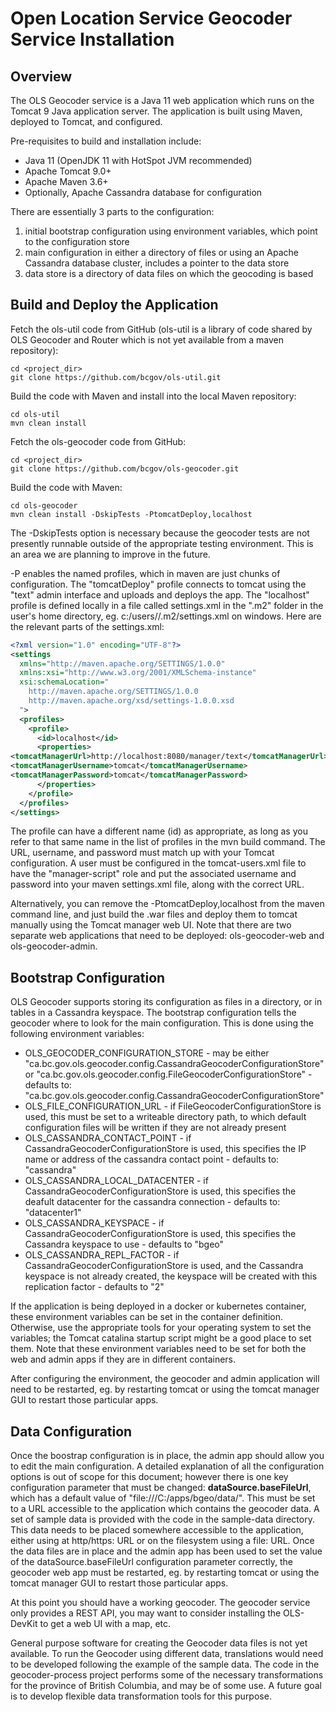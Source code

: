 # Open Location Service Geocoder Service Installation

## Overview

The OLS Geocoder service is a Java 11 web application which runs on the Tomcat 9 Java application server.
The application is built using Maven, deployed to Tomcat, and configured. 

Pre-requisites to build and installation include:
- Java 11 (OpenJDK 11 with HotSpot JVM recommended)
- Apache Tomcat 9.0+
- Apache Maven 3.6+
- Optionally, Apache Cassandra database for configuration

There are essentially 3 parts to the configuration:

1. initial bootstrap configuration using environment variables, which point to the configuration store
2. main configuration in either a directory of files or using an Apache Cassandra database cluster, includes a pointer to the data store
3. data store is a directory of data files on which the geocoding is based

## Build and Deploy the Application

Fetch the ols-util code from GitHub (ols-util is a library of code shared by OLS Geocoder and Router which is not yet available from a maven repository):

```
cd <project_dir>
git clone https://github.com/bcgov/ols-util.git
```

Build the code with Maven and install into the local Maven repository:

```
cd ols-util
mvn clean install
```

Fetch the ols-geocoder code from GitHub:

```
cd <project_dir>
git clone https://github.com/bcgov/ols-geocoder.git
```

Build the code with Maven:

```
cd ols-geocoder
mvn clean install -DskipTests -PtomcatDeploy,localhost
```

The -DskipTests option is necessary because the geocoder tests are not presently runnable outside of the appropriate testing environment. 
This is an area we are planning to improve in the future.

-P enables the named profiles, which in maven are just chunks of configuration. 
The "tomcatDeploy" profile connects to tomcat using the "text" admin interface and uploads and deploys the app. 
The "localhost" profile is defined locally in a file called settings.xml in the ".m2" folder in the user's home directory, 
eg. c:/users/<yourusername>/.m2/settings.xml on windows. Here are the relevant parts of the settings.xml:

```xml
<?xml version="1.0" encoding="UTF-8"?>
<settings
  xmlns="http://maven.apache.org/SETTINGS/1.0.0"
  xmlns:xsi="http://www.w3.org/2001/XMLSchema-instance"
  xsi:schemaLocation="
    http://maven.apache.org/SETTINGS/1.0.0
    http://maven.apache.org/xsd/settings-1.0.0.xsd
  ">
  <profiles>
    <profile>
      <id>localhost</id>
      <properties>
<tomcatManagerUrl>http://localhost:8080/manager/text</tomcatManagerUrl>
<tomcatManagerUsername>tomcat</tomcatManagerUsername>
<tomcatManagerPassword>tomcat</tomcatManagerPassword>
      </properties>
    </profile>
  </profiles>
</settings>
```

The profile can have a different name (id) as appropriate, as long as you refer to that same name in the list of profiles in the mvn build command. 
The URL, username, and password must match up with your Tomcat configuration. A user must be configured in the tomcat-users.xml file to have the "manager-script" role and 
put the associated username and password into your maven settings.xml file, along with the correct URL. 

Alternatively, you can remove the -PtomcatDeploy,localhost from the maven command line, and just build the .war files and deploy them to tomcat 
manually using the Tomcat manager web UI. Note that there are two separate web applications that need to be deployed: ols-geocoder-web and ols-geocoder-admin.

## Bootstrap Configuration

OLS Geocoder supports storing its configuration as files in a directory, or in tables in a Cassandra keyspace. The bootstrap configuration tells the geocoder where to look 
for the main configuration. This is done using the following environment variables:

- OLS_GEOCODER_CONFIGURATION_STORE - may be either "ca.bc.gov.ols.geocoder.config.CassandraGeocoderConfigurationStore" or "ca.bc.gov.ols.geocoder.config.FileGeocoderConfigurationStore" - defaults to: "ca.bc.gov.ols.geocoder.config.CassandraGeocoderConfigurationStore"
- OLS_FILE_CONFIGURATION_URL - if FileGeocoderConfigurationStore is used, this must be set to a writeable directory path, to which default configuration files will be written if they are not already present 
- OLS_CASSANDRA_CONTACT_POINT - if CassandraGeocoderConfigurationStore is used, this specifies the IP name or address of the cassandra contact point - defaults to: "cassandra"
- OLS_CASSANDRA_LOCAL_DATACENTER - if CassandraGeocoderConfigurationStore is used, this specifies the deafult datacenter for the cassandra connection - defaults to: "datacenter1"
- OLS_CASSANDRA_KEYSPACE - if CassandraGeocoderConfigurationStore is used, this specifies the Cassandra keyspace to use - defaults to "bgeo"
- OLS_CASSANDRA_REPL_FACTOR - if CassandraGeocoderConfigurationStore is used, and the Cassandra keyspace is not already created, the keyspace will be created with this replication factor - defaults to "2"

If the application is being deployed in a docker or kubernetes container, these environment variables can be set in the container definition. 
Otherwise, use the appropriate tools for your operating system to set the variables; the Tomcat catalina startup script might be a good place to set them.
Note that these environment variables need to be set for both the web and admin apps if they are in different containers. 

After configuring the environment, the geocoder and admin application will need to be restarted, eg. by restarting tomcat or using the tomcat manager GUI to restart those particular apps. 

## Data Configuration

Once the boostrap configuration is in place, the admin app should allow you to edit the main configuration. A detailed explanation of all the configuration options is out of scope for this document;
however there is one key configuration parameter that must be changed: **dataSource.baseFileUrl**, which has a default value of "file:///C:/apps/bgeo/data/". This must be set to a URL accessible to 
the application which contains the geocoder data. A set of sample data is provided with the code in the sample-data directory. This data needs to be placed somewhere accessible to the application,
either using at http/https: URL or on the filesystem using a file: URL. Once the data files are in place and the admin app has been used to set the value of the dataSource.baseFileUrl configuration 
parameter correctly, the geocoder web app must be restarted, eg. by restarting tomcat or using the tomcat manager GUI to restart those particular apps.

At this point you should have a working geocoder. The geocoder service only provides a REST API, you may want to consider installing the OLS-DevKit to get a web UI with a map, etc. 

General purpose software for creating the Geocoder data files is not yet available. To run the Geocoder using different data, translations would need to be developed following the example of the sample data. 
The code in the geocoder-process project performs some of the necessary transformations for the province of British Columbia, and may be of some use. 
A future goal is to develop flexible data transformation tools for this purpose. 

 